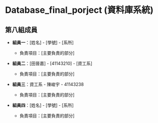 # Database_final_porject (資料庫系統)

## 第八組成員


- **組員一**：[姓名] - [學號] - [系所]
  - 負責項目：[主要負責的部分]

- **組員二**：[田晉嘉] - [41143210] - [資工系]
  - 負責項目：[主要負責的部分]

- **組員三**：資工系 - 陳峻宇 - 41143238 
  - 負責項目：[主要負責的部分]

- **組員四**：[姓名] - [學號] - [系所]
  - 負責項目：[主要負責的部分]

